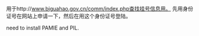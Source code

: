 用于http://www.bjguahao.gov.cn/comm/index.php查找挂号信息用。
先用身份证号在网站上申请一下，然后在用这个身份证号登陆。

need to install PAMIE and PIL.